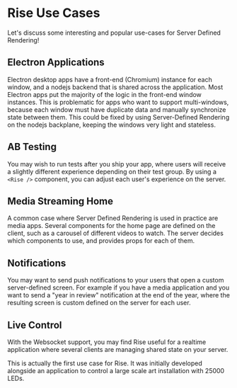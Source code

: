 # Rise Use Cases

Let's discuss some interesting and popular use-cases for Server Defined Rendering!

## Electron Applications

Electron desktop apps have a front-end (Chromium) instance for each window, and a nodejs backend that is shared across the application. Most Electron apps put the majority of the logic in the front-end window instances. This is problematic for apps who want to support multi-windows, because each window must have duplicate data and manually synchronize state between them. This could be fixed by using Server-Defined Rendering on the nodejs backplane, keeping the windows very light and stateless.

## AB Testing

You may wish to run tests after you ship your app, where users will receive a slightly different experience depending on their test group. By using a `<Rise />` component, you can adjust each user's experience on the server.

## Media Streaming Home

A common case where Server Defined Rendering is used in practice are media apps. Several components for the home page are defined on the client, such as a carousel of different videos to watch. The server decides which components to use, and provides props for each of them.

## Notifications

You may want to send push notifications to your users that open a custom server-defined screen. For example if you have a media application and you want to send a "year in review" notification at the end of the year, where the resulting screen is custom defined on the server for each user.

## Live Control

With the Websocket support, you may find Rise useful for a realtime application where several clients are managing shared state on your server.

This is actually the first use case for Rise. It was initially developed alongside an application to control a large scale art installation with 25000 LEDs.
